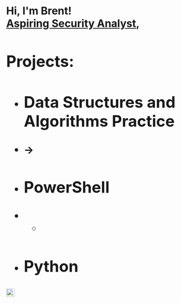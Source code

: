 <h1>Hi, I'm Brent! <br/><a href="https://github.com/brentgarren"></a> <a href="https://www.linkedin.com/in/brent-garren//">Aspiring Security Analyst</a>, <a 
<p>
<h2>Projects:</h2>

- Data Structures and Algorithms Practice
  - 
- 
  ->
- PowerShell
  - 
- 
  -
- Python
  - 
[<img align="left" alt="Brentgarren | LinkedIn" width="22px" src="https://cdn.jsdelivr.net/npm/simple-icons@v3/icons/linkedin.svg" />][linkedin]

[linkedin]: https://www.linkedin.com/in/brent-garren/

<!--
**brentgarren/brentgarren** is a ✨ _special_ ✨ repository because its `README.md` (this file) appears on your GitHub profile.

Here are some ideas to get you started:

- 🔭 I’m currently working on ...
- 🌱 I’m currently learning ...
- 👯 I’m looking to collaborate on ...
- 🤔 I’m looking for help with ...
- 💬 Ask me about ...
- 📫 How to reach me: ...
- 😄 Pronouns: ...
- ⚡ Fun fact: ...
-->
